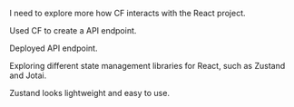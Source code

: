 I need to explore more how CF interacts with the React project.

Used CF to create a API endpoint.

Deployed API endpoint.

Exploring different state management libraries for React, such as Zustand and Jotai.

Zustand looks lightweight and easy to use.